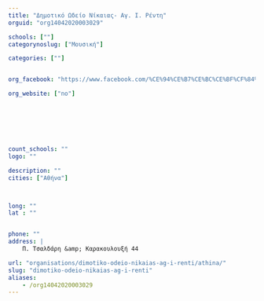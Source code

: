```yaml
---
title: "Δημοτικό Ωδείο Νίκαιας- Αγ. Ι. Ρέντη"
orguid: "org14042020003029"

schools: [""]
categorynoslug: ["Μουσική"]

categories: [""]


org_facebook: "https://www.facebook.com/%CE%94%CE%B7%CE%BC%CE%BF%CF%84%CE%B9%CE%BA%CF%8C-%CE%A9%CE%B4%CE%B5%CE%AF%CE%BF-%CE%9D%CE%AF%CE%BA%CE%B1%CE%B9%CE%B1%CF%82-%CE%91%CE%B3%CE%AF%CE%BF%CF%85-%CE%99%CF%89%CE%AC%CE%BD%CE%BD%CE%B7-%CE%A1%CE%AD%CE%BD%CF%84%CE%B7-1602955819926490/"

org_website: ["no"]







count_schools: ""
logo: ""

description: ""
cities: ["Αθήνα"]



long: ""
lat : ""


phone: ""
address: |
    Π. Τσαλδάρη &amp; Καρακουλουξή 44

url: "organisations/dimotiko-odeio-nikaias-ag-i-renti/athina/"
slug: "dimotiko-odeio-nikaias-ag-i-renti"
aliases:
    - /org14042020003029
---
```



